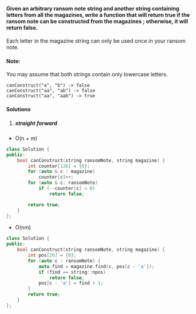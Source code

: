 #### Given an arbitrary ransom note string and another string containing letters from all the magazines, write a function that will return true if the ransom note can be constructed from the magazines ; otherwise, it will return false.

Each letter in the magazine string can only be used once in your ransom note.

#### Note:
You may assume that both strings contain only lowercase letters.

```
canConstruct("a", "b") -> false
canConstruct("aa", "ab") -> false
canConstruct("aa", "aab") -> true
```

#### Solutions

1. ##### straight forward

- O(n + m)

```cpp
class Solution {
public:
    bool canConstruct(string ransomNote, string magazine) {
        int counter[126] = {0};
        for (auto & c : magazine)
            counter[c]++;
        for (auto & c: ransomNote)
            if (--counter[c] < 0)
                return false;

        return true;
    }
};
```

- O(nm)

```cpp
class Solution {
public:
    bool canConstruct(string ransomNote, string magazine) {
        int pos[26] = {0};
        for (auto c : ransomNote) {
            auto find = magazine.find(c, pos[c - 'a']);
            if (find == string::npos)
                return false;
            pos[c - 'a'] = find + 1;
        }
        return true;
    }
};
```